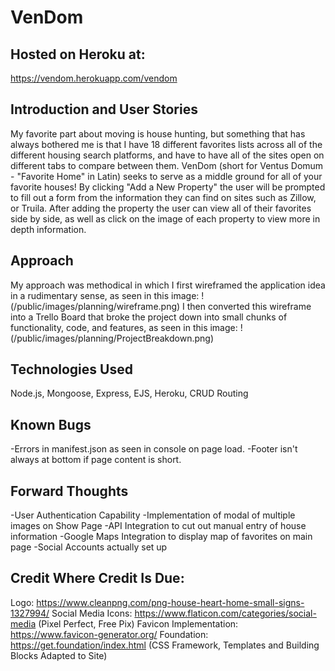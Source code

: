 # VenDom

## Hosted on Heroku at:
https://vendom.herokuapp.com/vendom

## Introduction and User Stories
My favorite part about moving is house hunting, but something that has always bothered me is that I have 18 different favorites lists across all of the different housing search platforms, and have to have all of the sites open on different tabs to compare between them. VenDom (short for Ventus Domum - "Favorite Home" in Latin) seeks to serve as a middle ground for all of your favorite houses! By clicking "Add a New Property" the user will be prompted to fill out a form from the information they can find on sites such as Zillow, or Truila. After adding the property the user can view all of their favorites side by side, as well as click on the image of each property to view more in depth information.

## Approach
My approach was methodical in which I first wireframed the application idea in a rudimentary sense, as seen in this image:
!(/public/images/planning/wireframe.png)
I then converted this wireframe into a Trello Board that broke the project down into small chunks of functionality, code, and features, as seen in this image:
!(/public/images/planning/ProjectBreakdown.png)

## Technologies Used

Node.js, Mongoose, Express, EJS, Heroku, CRUD Routing

## Known Bugs
-Errors in manifest.json as seen in console on page load.
-Footer isn't always at bottom if page content is short.

## Forward Thoughts
-User Authentication Capability
-Implementation of modal of multiple images on Show Page
-API Integration to cut out manual entry of house information
-Google Maps Integration to display map of favorites on main page
-Social Accounts actually set up

## Credit Where Credit Is Due:

Logo: https://www.cleanpng.com/png-house-heart-home-small-signs-1327994/
Social Media Icons: https://www.flaticon.com/categories/social-media (Pixel Perfect, Free Pix)
Favicon Implementation: https://www.favicon-generator.org/
Foundation: https://get.foundation/index.html (CSS Framework, Templates and Building Blocks Adapted to Site)